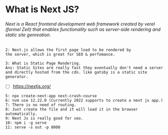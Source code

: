 # What is Next JS?
###### Next is a React frontend development web framework created by verel (formel Zeit) that enables functionality such as server-side rendering and static site genreation.

```
2: Next.js allows the first page load to be rendered by
the server, which is great for SEO & perfomance.

3: What is Static Page Rendering.
Ans: Static Sites are really fast they eventually don't need a server and directly hosted from the cdn. like gatsby is a static site generator.

```
- [ ] https://nextjs.org/

```
5: npx create-next-app next-crash-course
6: nvm use 12.22.0 (Currently 2022 supports to create a next js app.)
7: There is no need of routing.
8: Just create the file and it will load it in the browser automatically.
9: Next Js is really good for seo.
10: npm i -g serve
11: serve -s out -p 8000

```



